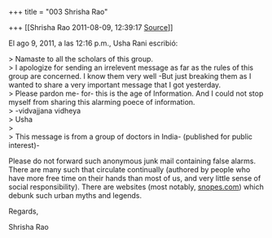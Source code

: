 +++
title = "003 Shrisha Rao"

+++
[[Shrisha Rao	2011-08-09, 12:39:17 [Source](https://groups.google.com/g/bvparishat/c/AXCtmuNkQ0E)]]



El ago 9, 2011, a las 12:16 p.m., Usha Rani escribió:

\> Namaste to all the scholars of this group.  
\> I apologize for sending an irrelevent message as far as the rules of this group are concerned. I know them very well -But just breaking them as I wanted to share a very important message that I got yesterday.  
\> Please pardon me- for- this is the age of Information. And I could not stop myself from sharing this alarming poece of information.  
\> -vidvajjana vidheya  
\> Usha  
\>  
\> This message is from a group of doctors in India- (published for public interest)-

Please do not forward such anonymous junk mail containing false alarms. There are many such that circulate continually (authored by people who have more free time on their hands than most of us, and very little sense of social responsibility). There are websites (most notably, [snopes.com](http://snopes.com)) which debunk such urban myths and legends.

Regards,

Shrisha Rao

